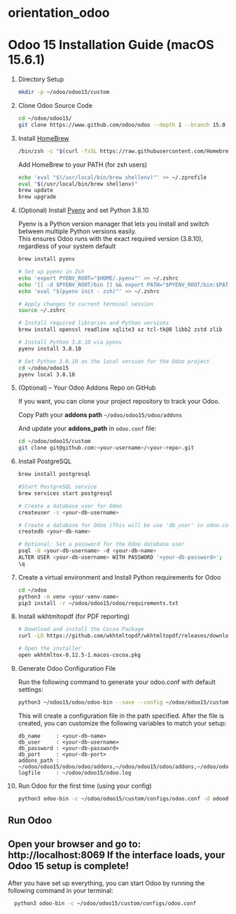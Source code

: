 # orientation_odoo

# Odoo 15 Installation Guide (macOS 15.6.1)

1. Directory Setup

    ```zsh
   mkdir -p ~/odoo/odoo15/custom
    ```

2. Clone Odoo Source Code

    ```zsh
    cd ~/odoo/odoo15/
    git clone https://www.github.com/odoo/odoo --depth 1 --branch 15.0 --single-branch
    ```

3. Install [HomeBrew](https://brew.sh/)

    ```zsh
    /bin/zsh -c "$(curl -fsSL https://raw.githubusercontent.com/Homebrew/install/HEAD/install.sh)"
    ```
   
   Add HomeBrew to your PATH (for zsh users)
    ```zsh
    echo 'eval "$(/usr/local/bin/brew shellenv)"' >> ~/.zprofile
    eval "$(/usr/local/bin/brew shellenv)"
    brew update
    brew upgrade
    ```

4. (Optional) Install [Pyenv](https://github.com/pyenv/pyenv) and set Python 3.8.10

    Pyenv is a Python version manager that lets you install and switch between multiple Python versions easily.  
    This ensures Odoo runs with the exact required version (3.8.10), regardless of your system default

    ```zsh
    brew install pyenv
   
    # Set up pyenv in Zsh
    echo 'export PYENV_ROOT="$HOME/.pyenv"' >> ~/.zshrc
    echo '[[ -d $PYENV_ROOT/bin ]] && export PATH="$PYENV_ROOT/bin:$PATH"' >> ~/.zshrc
    echo 'eval "$(pyenv init - zsh)"' >> ~/.zshrc
 
    # Apply changes to current terminal session
    source ~/.zshrc
   
    # Install required libraries and Python versions
    brew install openssl readline sqlite3 xz tcl-tk@8 libb2 zstd zlib

    # Install Python 3.8.10 via pyenv
    pyenv install 3.8.10

    # Set Python 3.8.10 as the local version for the Odoo project
    cd ~/odoo/odoo15
    pyenv local 3.8.10
    ```

5. (Optional) – Your Odoo Addons Repo on GitHub

    If you want, you can clone your project repository to track your Odoo.

    Copy Path your **addons path** `~/odoo/odoo15/odoo/addons`

    And update your **addons_path** in `odoo.conf` file:

    ```zsh
    cd ~/odoo/odoo15/custom
    git clone git@github.com:<your-username>/<your-repo>.git
    ```
   
6. Install PostgreSQL

    ```zsh
    brew install postgresql
   
    #Start PostgreSQL service
    brew services start postgresql
   
    # Create a database user for Odoo
    createuser -s <your-db-username>
   
    # Create a database for Odoo (This will be use 'db_user' in odoo.conf)
    createdb <your-db-name>
   
    # Optional: Set a password for the Odoo database user
    psql -U <your-db-username> -d <your-db-name>
    ALTER USER <your-db-username> WITH PASSWORD '<your-db-password>';
    \q
   ```

7. Create a virtual environment and Install Python requirements for Odoo

   ```zsh
   cd ~/odoo
   python3 -m venv <your-venv-name>
   pip3 install -r ~/odoo/odoo15/odoo/requirements.txt
   ```

8. Install wkhtmltopdf (for PDF reporting)

    ```zsh
    # Download and install the Cocoa Package
    curl -LO https://github.com/wkhtmltopdf/wkhtmltopdf/releases/download/0.12.5/wkhtmltox-0.12.5-1.macos-cocoa.pkg
   
    # Open the installer
   open wkhtmltox-0.12.5-1.macos-cocoa.pkg
   ```
   
9. Generate Odoo Configuration File

    Run the following command to generate your odoo.conf with default settings:

    ```zsh
    python3 ~/odoo15/odoo/odoo-bin --save --config ~/odoo/odoo15/custom/configs/odoo.conf --limit-memory-hard 0 -s --stop-after-init 
    ```
   
    This will create a configuration file in the path specified.
After the file is created, you can customize the following variables to match your setup:

    ```
    db_name     : <your-db-name>
    db_user     : <your-db-username>
    db_password : <your-db-password>
    db_port     : <your-db-port>
    addons_path : ~/odoo/odoo15/odoo/odoo/addons,~/odoo/odoo15/odoo/addons,~/odoo/odoo15/custom/configs/odoo.conf
    logfile     : ~/odoo/odoo15/odoo.log
    ```
10. Run Odoo for the first time (using your config)

    ```zsh
    python3 odoo-bin -c ~/odoo/odoo15/custom/configs/odoo.conf -d odoodb --init=base
    ```

## Run Odoo
Open your browser and go to:
http://localhost:8069
If the interface loads, your Odoo 15 setup is complete!
---

After you have set up everything, you can start Odoo by running the following command in your terminal:
```zsh
  python3 odoo-bin -c ~/odoo/odoo15/custom/configs/odoo.conf
```
